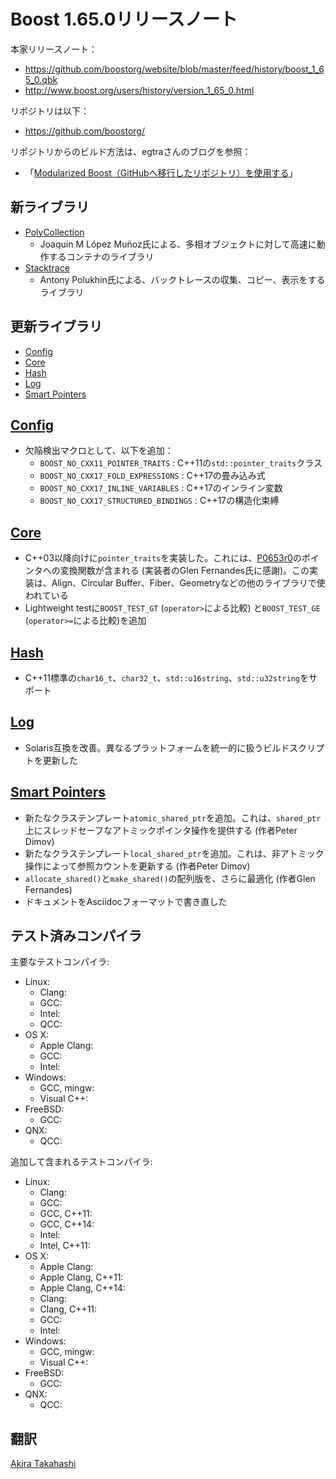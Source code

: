 # Boost 1.65.0リリースノート

本家リリースノート：

- <https://github.com/boostorg/website/blob/master/feed/history/boost_1_65_0.qbk>
- <http://www.boost.org/users/history/version_1_65_0.html>


リポジトリは以下：

- <https://github.com/boostorg/>


リポジトリからのビルド方法は、egtraさんのブログを参照：

- 「[Modularized Boost（GitHubへ移行したリポジトリ）を使用する](http://dev.activebasic.com/egtra/2013/12/03/620/)」


## 新ライブラリ

- [PolyCollection](http://www.boost.org/doc/libs/release/libs/poly_collection)
    - Joaquín M López Muñoz氏による、多相オブジェクトに対して高速に動作するコンテナのライブラリ
- [Stacktrace](http://www.boost.org/doc/libs/release/libs/stacktrace)
    - Antony Polukhin氏による、バックトレースの収集、コピー、表示をするライブラリ


## 更新ライブラリ

- [Config](#config)
- [Core](#core)
- [Hash](#hash)
- [Log](#log)
- [Smart Pointers](#smart_ptr)


## <a name="config" href="#config">Config</a>

- 欠陥検出マクロとして、以下を追加：
    - `BOOST_NO_CXX11_POINTER_TRAITS` : C++11の`std::pointer_traits`クラス
    - `BOOST_NO_CXX17_FOLD_EXPRESSIONS` : C++17の畳み込み式
    - `BOOST_NO_CXX17_INLINE_VARIABLES` : C++17のインライン変数
    - `BOOST_NO_CXX17_STRUCTURED_BINDINGS` : C++17の構造化束縛


## <a name="core" href="#core">Core</a>

- C++03以降向けに`pointer_traits`を実装した。これには、[P0653r0](http://www.open-std.org/jtc1/sc22/wg21/docs/papers/2017/p0653r0.html)のポインタへの変換関数が含まれる (実装者のGlen Fernandes氏に感謝)。この実装は、Align、Circular Buffer、Fiber、Geometryなどの他のライブラリで使われている
- Lightweight testに`BOOST_TEST_GT` (`operator>`による比較) と`BOOST_TEST_GE` (`operator>=`による比較)を追加


## <a name="hash" href="#hash">Hash</a>

- C++11標準の`char16_t`、`char32_t`、`std::u16string`、`std::u32string`をサポート


## <a name="log" href="#log">Log</a>

- Solaris互換を改善。異なるプラットフォームを統一的に扱うビルドスクリプトを更新した


## <a name="smart_ptr" href="#smart_ptr">Smart Pointers</a>

- 新たなクラステンプレート`atomic_shared_ptr`を追加。これは、`shared_ptr`上にスレッドセーフなアトミックポインタ操作を提供する (作者Peter Dimov)
- 新たなクラステンプレート`local_shared_ptr`を追加。これは、非アトミック操作によって参照カウントを更新する (作者Peter Dimov)
- `allocate_shared()`と`make_shared()`の配列版を、さらに最適化 (作者Glen Fernandes)
- ドキュメントをAsciidocフォーマットで書き直した


## テスト済みコンパイラ
主要なテストコンパイラ:

- Linux:
	- Clang:
	- GCC:
	- Intel:
	- QCC:
- OS X:
	- Apple Clang:
	- GCC:
	- Intel:
- Windows:
	- GCC, mingw:
	- Visual C++:
- FreeBSD:
	- GCC:
- QNX:
	- QCC:

追加して含まれるテストコンパイラ:

- Linux:
	- Clang:
	- GCC:
	- GCC, C++11:
	- GCC, C++14:
	- Intel:
	- Intel, C++11:
- OS X:
	- Apple Clang:
	- Apple Clang, C++11:
	- Apple Clang, C++14:
	- Clang:
	- Clang, C++11:
	- GCC:
	- Intel:
- Windows:
	- GCC, mingw:
	- Visual C++:
- FreeBSD:
	- GCC:
- QNX:
	- QCC:

## 翻訳
[Akira Takahashi](https://github.com/faithandbrave)

